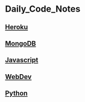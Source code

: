 # Daily_Code_Notes
## [Heroku](https://github.com/cstiano/Daily_Code_Notes/tree/master/heroku)
## [MongoDB](https://github.com/cstiano/Daily_Code_Notes/tree/master/mongoDB)
## [Javascript](https://github.com/cstiano/Daily_Code_Notes/tree/master/javascript)
## [WebDev](https://github.com/cstiano/Daily_Code_Notes/tree/master/webdev)
## [Python](https://github.com/cstiano/Daily_Code_Notes/tree/master/python)